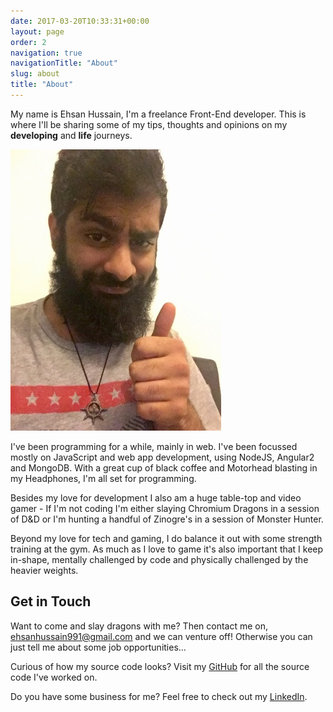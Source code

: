 ```yaml
---
date: 2017-03-20T10:33:31+00:00
layout: page
order: 2
navigation: true
navigationTitle: "About"
slug: about
title: "About"
---
```



My name is Ehsan Hussain, I'm a freelance Front-End developer. This is where I'll be sharing some of my tips,
thoughts and opinions on my **developing** and **life** journeys.

![Avatar](/_assets/img/avatar.jpg)

I've been programming for a while, mainly in web. I've been focussed mostly on JavaScript and web app development, using NodeJS, Angular2 and MongoDB. With a great cup of black coffee and Motorhead blasting in my Headphones, I'm all set for programming.

Besides my love for development I also am a huge table-top and video gamer - If I'm not coding I'm either slaying Chromium Dragons in a session of D&D or I'm hunting a handful of Zinogre's in a session of Monster Hunter.

Beyond my love for tech and gaming, I do balance it out with some strength training at the gym. As much as I love to game it's also important that I keep in-shape, mentally challenged by code and physically challenged by the heavier weights. 

## Get in Touch

Want to come and slay dragons with me? Then contact me on, [ehsanhussain991@gmail.com](mailto:ehsanhussain991@gmail.com) and we can venture off! Otherwise you can just tell me about some job opportunities...

Curious of how my source code looks? Visit my [GitHub](https://github.com/ehsanh06) for all the source code I've  worked on.

Do you have some business for me? Feel free to check out my [LinkedIn](https://www.linkedin.com/in/ehsanh06).